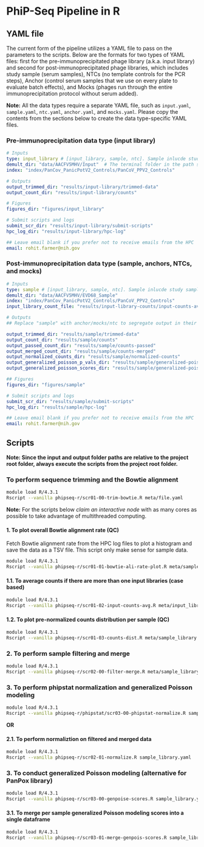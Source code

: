 # PhiP-Seq Pipeline in R

## YAML file

The current form of the pipeline utilizes a YAML file to pass on the parameters to the scripts. Below are the formats for two types of YAML files: first for the pre-immunoprecipitated phage library (a.k.a. input library) and second for post-immunoprecipitated phage libraries, which includes study sample (serum samples), NTCs (no template controls for the PCR steps), Anchor (control serum samples that we use on every plate to evaluate batch effects), and Mocks (phages run through the entire immunoprecipitation protocol without serum added). 

**Note:** All the data types require a separate YAML file, such as `input.yaml`, `sample.yaml`, `ntc.yaml`, `anchor.yaml`, and `mocks.yaml`. Please copy the contents from the sections below to create the data type-specific YAML files. 

### Pre-immunoprecipitation data type (input library)
```yaml
# Inputs
type: input_library # [input_library, sample, ntc]. Sample inlucde study samples, anchors, and mocks.
demult_dir: "data/AACFV5MHV/Input"  # The terminal folder in the path should lead to sub folders per sample. These subfolders should have two FASTQ files with forward and reverse reads.
index: "index/PanCov_PanicPotV2_Controls/PanCoV_PPV2_Controls"

# Outputs
output_trimmed_dir: "results/input-library/trimmed-data"
output_count_dir: "results/input-library/counts"

# Figures
figures_dir: "figures/input_library"

# Submit scripts and logs
submit_scr_dir: "results/input-library/submit-scripts"
hpc_log_dir: "results/input-library/hpc-log"

## Leave email blank if you prefer not to receive emails from the HPC
email: rohit.farmer@nih.gov
```

### Post-immunoprecipitation data type (sample, anchors, NTCs, and mocks)
```yaml
# Inputs
type: sample # [input_library, sample, ntc]. Sample inlucde study samples, anchors, and mocks.
demult_dir: "data/AACFV5MHV/EVD68_Sample"
index: "index/PanCov_PanicPotV2_Controls/PanCoV_PPV2_Controls"
input_library_count_file: "results/input-library-counts/input-counts-avg.tsv"

# Outputs
## Replace "sample" with anchor/mocks/ntc to segregate output in their respective folders

output_trimmed_dir: "results/sample/trimmed-data"
output_count_dir: "results/sample/counts"
output_passed_count_dir: "results/sample/counts-passed"
output_merged_count_dir: "results/sample/counts-merged"
output_normalized_counts_dir: "results/sample/normalized-counts"
output_generalized_poisson_p_vals_dir: "results/sample/generalized-poisson-p-vals"
output_generalized_poisson_scores_dir: "results/sample/generalized-poisson-scores"

## Figures
figures_dir: "figures/sample"

# Submit scripts and logs
submit_scr_dir: "results/sample/submit-scripts"
hpc_log_dir: "results/sample/hpc-log"

## Leave email blank if you prefer not to receive emails from the HPC
email: rohit.farmer@nih.gov 
```

## Scripts
**Note: Since the input and output folder paths are relative to the project root folder, always execute the scripts from the project root folder.**

### To perform sequence trimming and the Bowtie alignment

```bash
module load R/4.3.1
Rscript --vanilla phipseq-r/scr01-00-trim-bowtie.R meta/file.yaml
```

**Note:** For the scripts below *claim an interactive node* with as many cores as possible to take advantage of multithreaded computing. 

#### 1. To plot overall Bowtie alignment rate (QC)
Fetch Bowtie alignment rate from the HPC log files to plot a histogram and save the data as a TSV file. This script only make sense for sample data.
```bash
module load R/4.3.1
Rscript --vanilla phipseq-r/scr01-01-bowtie-ali-rate-plot.R meta/sample_library.yaml
```

#### 1.1. To average counts if there are more than one input libraries (case based)
```bash
module load R/4.3.1
Rscript --vanilla phipseq-r/scr01-02-input-counts-avg.R meta/input_library.yaml
```

#### 1.2. To plot pre-normalized counts distribution per sample (QC)
```bash
module load R/4.3.1
Rscript --vanilla phipseq-r/scr01-03-counts-dist.R meta/sample_library.yaml
```

### 2. To perform sample filtering and merge
```bash
module load R/4.3.1
Rscript --vanilla phipseq-r/scr02-00-filter-merge.R meta/sample_library.yaml
```

### 3. To perform phipstat normalization and generalized Poisson modeling
```bash
module load R/4.3.1
Rscript --vanilla phipseq-r/phipstat/scr03-00-phipstat-normalize.R sample_library.yaml
```


**OR**


#### 2.1. To perform normaliztion on filtered and merged data
```bash
module load R/4.3.1
Rscript --vanilla phipseq-r/scr02-01-normalize.R sample_library.yaml
```

### 3. To conduct generalized Poisson modeling (alternative for PanPox library)
```bash
module load R/4.3.1
Rscript --vanilla phipseq-r/scr03-00-genpoise-scores.R sample_library.yaml
```

#### 3.1. To merge per sample generalized Poisson modeling scores into a single dataframe
```bash
module load R/4.3.1
Rscript --vanilla phipseq-r/scr03-01-merge-genpois-scores.R sample_library.yaml
```




